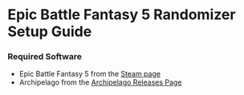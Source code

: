 # Epic Battle Fantasy 5 Randomizer Setup Guide

### Required Software

- Epic Battle Fantasy 5 from the [Steam page](https://store.steampowered.com/app/432350)
- Archipelago from the [Archipelago Releases Page](https://github.com/ArchipelagoMW/Archipelago/releases)
